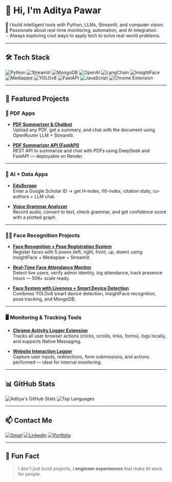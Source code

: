 # 👋 Hi, I'm Aditya Pawar

🚀 I build intelligent tools with Python, LLMs, Streamlit, and computer vision.  
🎯 Passionate about real-time monitoring, automation, and AI integration.  
💡 Always exploring cool ways to apply tech to solve real-world problems.

---

## 🛠 Tech Stack

![Python](https://img.shields.io/badge/-Python-333?style=flat&logo=python)
![Streamlit](https://img.shields.io/badge/-Streamlit-333?style=flat&logo=streamlit)
![MongoDB](https://img.shields.io/badge/-MongoDB-333?style=flat&logo=mongodb)
![OpenAI](https://img.shields.io/badge/-OpenAI-333?style=flat&logo=openai)
![LangChain](https://img.shields.io/badge/-LangChain-333?style=flat&logo=)
![InsightFace](https://img.shields.io/badge/-InsightFace-333?style=flat)
![Mediapipe](https://img.shields.io/badge/-MediaPipe-333?style=flat)
![YOLOv8](https://img.shields.io/badge/-YOLOv8-333?style=flat)
![FastAPI](https://img.shields.io/badge/-FastAPI-333?style=flat&logo=fastapi)
![JavaScript](https://img.shields.io/badge/-JavaScript-333?style=flat&logo=javascript)
![Chrome Extension](https://img.shields.io/badge/-Chrome_Extension-333?style=flat&logo=googlechrome)

---

## 📌 Featured Projects

### 📄 PDF Apps
- **[PDF Summarizer & Chatbot](https://github.com/adityathepawar/PDFsummarizer_chat)**  
  Upload any PDF, get a summary, and chat with the document using OpenRouter LLM + Streamlit.

- **[PDF Summarizer API (FastAPI)](https://pdf-summarizer-fastapi.onrender.com)**  
  REST API to summarize and chat with PDFs using DeepSeek and FastAPI — deployable on Render.

---

### 🧠 AI + Data Apps
- **[EduScrape](https://github.com/adityathepawar/EduScrape)**  
  Enter a Google Scholar ID → get H-index, i10-index, citation stats, co-authors + LLM chat.

- **[Voice Grammar Analyzer](https://github.com/adityathepawar/voiceRecg)**  
  Record audio, convert to text, check grammar, and get confidence score with a plotted graph.

---

### 🧑‍💻 Face Recognition Projects
- **[Face Recognition + Pose Registration System](https://github.com/adityathepawar/faceRecg)**  
  Register faces with 5 poses (left, right, front, up, down) using InsightFace + Mediapipe + Streamlit.

- **[Real-Time Face Attendance Monitor](https://github.com/adityathepawar/faceRecg)**  
  Detect live users, verify admin identity, log attendance, track presence hours — 50K+ scale ready.

- **[Face System with Liveness + Smart Device Detection](https://github.com/adityathepawar/faceRecg)**  
  Combines YOLOv8 smart device detection, InsightFace recognition, pose tracking, and MongoDB.

---

### 🖥️ Monitoring & Tracking Tools
- **[Chrome Activity Logger Extension](https://github.com/adityathepawar/chromeMonitorExtension)**  
  Tracks all user browser actions (clicks, scrolls, links, forms), logs locally, and supports Native Messaging.

- **[Website Interaction Logger](https://github.com/adityathepawar/webTrackingMoniter)**  
  Capture user inputs, redirections, form submissions, and actions performed — ideal for internal monitoring.

---

## 📊 GitHub Stats

![Aditya's GitHub Stats](https://github-readme-stats.vercel.app/api?username=adityathepawar&show_icons=true&theme=midnight-purple)
![Top Languages](https://github-readme-stats.vercel.app/api/top-langs/?username=adityathepawar&layout=compact&theme=midnight-purple)

---

## 📫 Contact Me

[![Gmail](https://img.shields.io/badge/-Email-D14836?style=flat&logo=gmail&logoColor=white)](mailto:pawarsixtynine@gmail.com)
[![LinkedIn](https://img.shields.io/badge/-LinkedIn-0077B5?style=flat&logo=linkedin)](https://linkedin.com/in/adityathepawar)
[![Portfolio](https://img.shields.io/badge/-Portfolio-black?style=flat&logo=firefox)](https://your-portfolio-link.com)

---

## 💬 Fun Fact

> I don't just build projects, I **engineer experiences** that make AI work for people.

